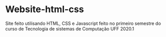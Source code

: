 # Website-html-css
Site feito utilisando HTML, CSS e Javascript feito no primeiro semestre do curso de Tecnologia de sistemas de Computação UFF 2020.1
